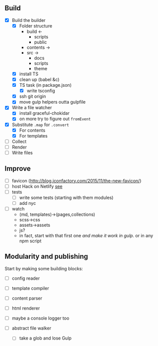 ## Build

- [x] Build the builder
    - [x] Folder structure
        - build ←
            - scripts
            - public
        - contents →
        - src →
            - docs
            - scripts
            - theme
    - [x] install TS
    - [x] clean up (babel &c)
    - [x] TS task (in package.json)
        - [x] write tsconfig
    - [x] ssh git origin
    - [x] move gulp helpers outta gulpfile
- [x] Write a file watcher
    - [x] install graceful-chokidar
    - [x] on more try to figure out `fromEvent`
- [x] Substitute `.map` for `.convert`
    - [x] For contents
    - [x] For templates
- [ ] Collect
- [ ] Render
- [ ] Write files

## Improve

- [ ] favicon (http://blog.iconfactory.com/2015/11/the-new-favicon/)
- [ ] host Hack on Netlify
      [see](https://github.com/chrissimpkins/Hack#host-hack-font-files-on-your-server)
- [ ] tests
    - [ ] write some tests (starting with them modules)
    - [ ] add nyc
- [ ] watch
    - (md, templates)->(pages,collections)
    - scss->css
    - assets->assets
    - js?
    - in fact, start with that first one _and make it work in gulp_. or in any npm script

## Modularity and publishing

Start by making some building blocks:

- [ ] config reader
- [ ] template compiler
- [ ] content parser
- [ ] html renderer

- [ ] maybe a console logger too

- [ ] abstract file walker
    - [ ] take a glob and lose Gulp

